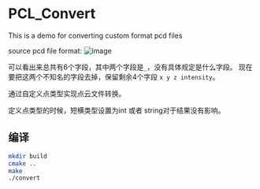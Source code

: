 # PCL_Convert
This is a demo for converting custom format pcd files

source pcd file format:
![image](https://user-images.githubusercontent.com/7404471/163747916-6bce7f01-5343-4883-8ee4-991b71e61bbb.png)

可以看出来总共有6个字段，其中两个字段是`_`，没有具体规定是什么字段。
现在要把这两个不知名的字段去掉，保留剩余4个字段 `x y z intensity`。


通过自定义点类型实现点云文件转换。

定义点类型的时候，短横类型设置为int 或者 string对于结果没有影响。

## 编译
```bash
mkdir build
cmake ..
make
./convert
```
